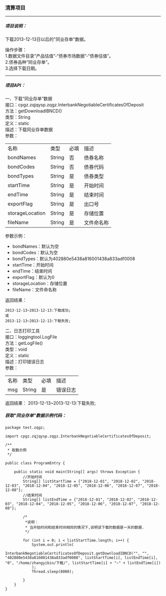 ### 清算项目
----

##### 项目说明：
下载2013-12-13日以后的"同业存单"数据。<br>

操作步骤：<br>
1.数据文件目录“产品估值”-“债券市场数据”-“债券估值”。<br>
2.债券品种“同业存单”。<br>
3.选择下载日期。<br>

----

##### 项目API：

一、下载“同业存单”数据<br>
接口：cpgz.zqjqysp.zqgz.InterbankNegotiableCertificatesOfDeposit<br>
方法：getDownloadIBNCD()<br>
类型：String<br>
定义：static<br>
描述：下载同业存单数据<br>
参数：
<table>
<tr>
    <td>名称</td>
    <td>类型</td>
    <td>必填</td>
    <td>描述</td>
</tr>

<tr>
    <td>bondNames</td>
    <td>String</td>
    <td>否</td>
    <td>债券名称</td>
</tr>

<tr>
    <td>bondCodes</td>
    <td>String</td>
    <td>否</td>
    <td>债券代码</td>
</tr>

<tr>
    <td>bondTypes</td>
    <td>String</td>
    <td>是</td>
    <td>债券类型</td>
</tr>

<tr>
    <td>startTime</td>
    <td>String</td>
    <td>是</td>
    <td>开始时间</td>
</tr>

<tr>
    <td>endTime</td>
    <td>String</td>
    <td>是</td>
    <td>结束时间</td>
</tr>

<tr>
    <td>exportFlag</td>
    <td>String</td>
    <td>是</td>
    <td>出口号</td>
</tr>

<tr>
    <td>storageLocation</td>
    <td>String</td>
    <td>是</td>
    <td>存储位置</td>
</tr>

<tr>
    <td>fileName</td>
    <td>String</td>
    <td>是</td>
    <td>文件命名称</td>
</tr>

</table>

参数示例：<br>
*  bondNames：默认为空
*  bondCodes：默认为空
*  bondTypes：默认为402880e5438a816001438a833adf0008
*  startTime：开始时间
*  endTime：结束时间
*  exportFlag：默认为0
*  storageLocation：存储位置
*  fileName：文件命名称


返回结果：<br>

    2013-12-13~2013-12-13:下载成功;
    或
    2013-12-13~2013-12-13:下载失败;


二、日志打印工具<br>
接口：loggingtool.LogFile<br>
方法：getLogFile()<br>
类型：void<br>
定义：static<br>
描述：打印错误日志<br>
参数：
<table>

<tr>
    <td>名称</td>
    <td>类型</td>
    <td>必填</td>
    <td>描述</td>
</tr>

<tr>
    <td>msg</td>
    <td>String</td>
    <td>是</td>
    <td>错误日志</td>
</tr>

</table>

返回结果： 2013-12-13~2013-12-13:下载失败;

##### 获取"同业存单"数据示例代码：

    package test.zqgz;

    import cpgz.zqjqysp.zqgz.InterbankNegotiableCertificatesOfDeposit;

    /**
     * 取数示例
     */

    public class ProgramEntry {

        public static void main(String[] args) throws Exception {
            //开始时间
            String[] listStartTime = {"2018-12-01", "2018-12-02", "2018-12-03", "2018-12-04", "2018-12-05", "2018-12-06", "2018-12-07", "2018-12-08"};
            //结束时间
            String[] listEndTime = {"2018-12-01", "2018-12-02", "2018-12-03", "2018-12-04", "2018-12-05", "2018-12-06", "2018-12-07", "2018-12-08"};

            /*
             *说明：
             * 当开始时间和结束时间相同的情况下,说明该下载的数据是一天的数据.
             */

            for (int i = 0; i < listStartTime.length; i++) {
                System.out.println(
                        InterbankNegotiableCertificatesOfDeposit.getDownloadIBNCD("", "", "402880e5438a816001438a833adf0008", listStartTime[i], listEndTime[i], "0", "/home/zhangyibin/下载/", listStartTime[i] + "~" + listEndTime[i])
                );
                Thread.sleep(8000);

            }
        }
    }



